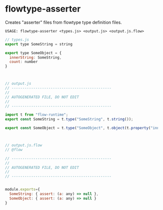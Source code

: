 # flowtype-asserter

Creates "asserter" files from flowtype type definition files.

`USAGE: flowtype-asserter <types.js> <output.js> <output.js.flow>`

```javascript
// types.js
export type SomeString = string

export type SomeObject = {
  innerString: SomeString,
  count: number
}



// output.js
// ----------------------------------------------
//
// AUTOGENERATED FILE, DO NOT EDIT
//
// ----------------------------------------------

import t from "flow-runtime";
export const SomeString = t.type("SomeString", t.string());

export const SomeObject = t.type("SomeObject", t.object(t.property("innerString", SomeString), t.property("count", t.number())));



// output.js.flow
// @flow

// ----------------------------------------------
//
// AUTOGENERATED FILE, DO NOT EDIT
//
// ----------------------------------------------


module.exports={
  SomeString: { assert: (a: any) => null },
  SomeObject: { assert: (a: any) => null }
}
```

